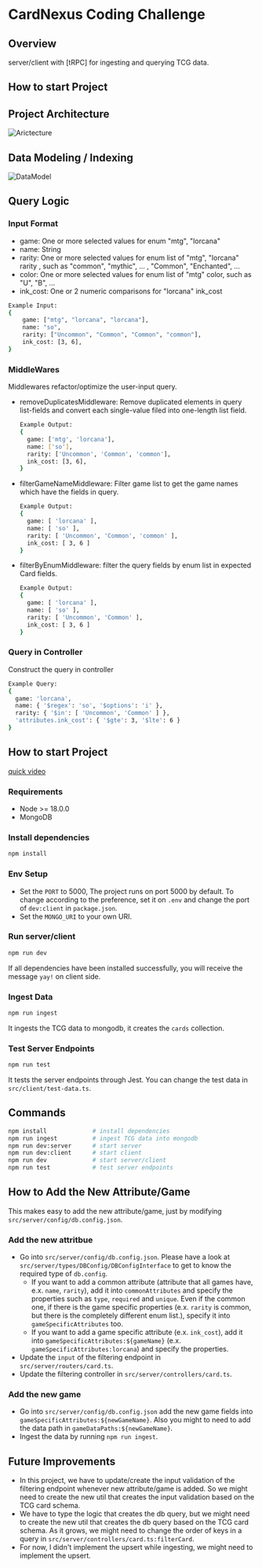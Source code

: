 # CardNexus Coding Challenge

## Overview

server/client with [tRPC] for ingesting and querying TCG data.

## How to start Project

## Project Architecture

![Arictecture](./project-architect.png)

## Data Modeling / Indexing

![DataModel](./data-model.png)

## Query Logic

### Input Format

- game: One or more selected values for enum "mtg", "lorcana"
- name: String
- rarity: One or more selected values for enum list of "mtg", "lorcana" rarity , such as "common", "mythic", ... , "Common", "Enchanted", ...
- color: One or more selected values for enum list of "mtg" color, such as "U", "B", ...
- ink_cost: One or 2 numeric comparisons for "lorcana" ink_cost

```bash
Example Input:
{
    game: ["mtg", "lorcana", "lorcana"],
    name: "so",
    rarity: ["Uncommon", "Common", "Common", "common"],
    ink_cost: [3, 6],
}
```

### MiddleWares

Middlewares refactor/optimize the user-input query.

- removeDuplicatesMiddleware: Remove duplicated elements in query list-fields and convert each single-value filed into one-length list field.

  ```bash
  Example Output:
  {
    game: ['mtg', 'lorcana'],
    name: ['so'],
    rarity: ['Uncommon', 'Common', 'common'],
    ink_cost: [3, 6],
  }
  ```

- filterGameNameMiddleware: Filter game list to get the game names which have the fields in query.

  ```bash
  Example Output:
  {
    game: [ 'lorcana' ],
    name: [ 'so' ],
    rarity: [ 'Uncommon', 'Common', 'common' ],
    ink_cost: [ 3, 6 ]
  }
  ```

- filterByEnumMiddleware: filter the query fields by enum list in expected Card fields.

  ```bash
  Example Output:
  {
    game: [ 'lorcana' ],
    name: [ 'so' ],
    rarity: [ 'Uncommon', 'Common' ],
    ink_cost: [ 3, 6 ]
  }
  ```

### Query in Controller

Construct the query in controller

```bash
Example Query:
{
  game: 'lorcana',
  name: { '$regex': 'so', '$options': 'i' },
  rarity: { '$in': [ 'Uncommon', 'Common' ] },
  'attributes.ink_cost': { '$gte': 3, '$lte': 6 }
}
```

## How to start Project

[quick video](https://www.loom.com/share/de34d14e984d487ca2ce9caf99195fe8)

### Requirements

- Node >= 18.0.0
- MongoDB

### Install dependencies

```bash
npm install
```

### Env Setup

- Set the `PORT` to 5000, The project runs on port 5000 by default. To change according to the preference, set it on `.env` and change the port of `dev:client` in `package.json`.
- Set the `MONGO_URI` to your own URI.

### Run server/client

```bash
npm run dev
```

If all dependencies have been installed successfully, you will receive the message `yay!` on client side.

### Ingest Data

```bash
npm run ingest
```

It ingests the TCG data to mongodb, it creates the `cards` collection.

### Test Server Endpoints

```bash
npm run test
```

It tests the server endpoints through Jest. You can change the test data in `src/client/test-data.ts`.

## Commands

```bash
npm install             # install dependencies
npm run ingest          # ingest TCG data into mongodb
npm run dev:server      # start server
npm run dev:client      # start client
npm run dev             # start server/client
npm run test            # test server endpoints
```

## How to Add the New Attribute/Game

This makes easy to add the new attribute/game, just by modifying `src/server/config/db.config.json`.

### Add the new attritbue

- Go into `src/server/config/db.config.json`.
  Please have a look at `src/server/types/DBConfig/DBConfigInterface` to get to know the required type of `db.config`.
  - If you want to add a common attribute (attribute that all games have, e.x. `name`, `rarity`), add it into `commonAttributes` and specify the properties such as `type`, `required` and `unique`. Even if the common one, if there is the game specific properties (e.x. `rarity` is common, but there is the completely different enum list.), specify it into `gameSpecificAttributes` too.
  - If you want to add a game specific attribute (e.x. `ink_cost`), add it into `gameSpecificAttributes:${gameName}` (e.x. `gameSpecificAttributes:lorcana`) and specify the properties.
- Update the `input` of the filtering endpoint in `src/server/routers/card.ts`.
- Update the filtering controller in `src/server/controllers/card.ts`.

### Add the new game

- Go into `src/server/config/db.config.json` add the new game fields into `gameSpecificAttributes:${newGameName}`. Also you might to need to add the data path in `gameDataPaths:${newGameName}`.
- Ingest the data by running `npm run ingest`.

## Future Improvements

- In this project, we have to update/create the input validation of the filtering endpoint whenever new attribute/game is added. So we might need to create the new util that creates the input validation based on the TCG card schema.
- We have to type the logic that creates the db query, but we might need to create the new util that creates the db query based on the TCG card schema. As it grows, we might need to change the order of keys in a query in `src/server/controllers/card.ts:filterCard`.
- For now, I didn't implement the upsert while ingesting, we might need to implement the upsert.
